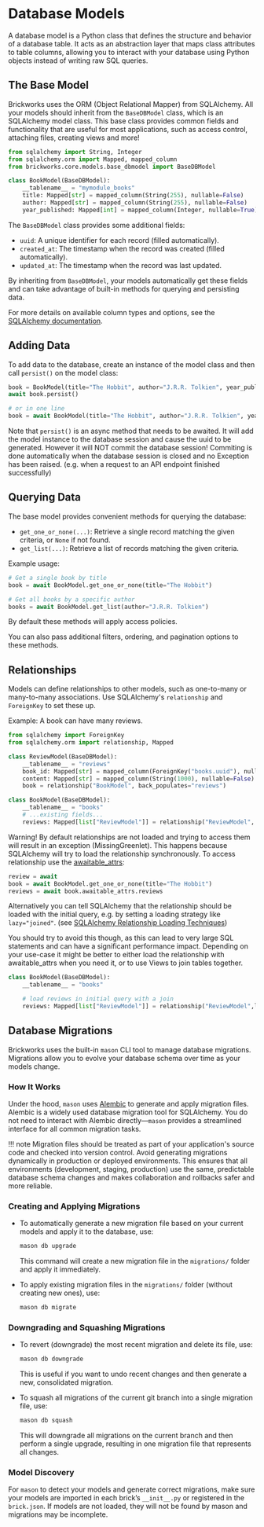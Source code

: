 # Database Models

A database model is a Python class that defines the structure and behavior of a database table. It acts as an abstraction layer that maps class attributes to table columns, allowing you to interact with your database using Python objects instead of writing raw SQL queries.

## The Base Model

Brickworks uses the ORM (Object Relational Mapper) from SQLAlchemy. All your models should inherit from the `BaseDBModel` class, which is an SQLAlchemy model class. This base class provides common fields and functionality that are useful for most applications, such as access control, attaching files, creating views and more!

```python
from sqlalchemy import String, Integer
from sqlalchemy.orm import Mapped, mapped_column
from brickworks.core.models.base_dbmodel import BaseDBModel

class BookModel(BaseDBModel):
    __tablename__ = "mymodule_books"
    title: Mapped[str] = mapped_column(String(255), nullable=False)
    author: Mapped[str] = mapped_column(String(255), nullable=False)
    year_published: Mapped[int] = mapped_column(Integer, nullable=True)
```

The `BaseDBModel` class provides some additional fields:

- `uuid`: A unique identifier for each record (filled automatically).
- `created_at`: The timestamp when the record was created (filled automatically).
- `updated_at`: The timestamp when the record was last updated.

By inheriting from `BaseDBModel`, your models automatically get these fields and can take advantage of built-in methods for querying and persisting data.

For more details on available column types and options, see the [SQLAlchemy documentation](https://docs.sqlalchemy.org/en/20/core/type_basics.html).

## Adding Data

To add data to the database, create an instance of the model class and then call `persist()` on the model class:

```python
book = BookModel(title="The Hobbit", author="J.R.R. Tolkien", year_published=1937)
await book.persist()

# or in one line
book = await BookModel(title="The Hobbit", author="J.R.R. Tolkien", year_published=1937).persist()
```

Note that `persist()` is an async method that needs to be awaited. It will add the model instance to the database session and cause the uuid to be generated. However it will NOT commit the database session! Commiting is done automatically when the database session is closed and no Exception has been raised. (e.g. when a request to an API endpoint finished successfully)

## Querying Data

The base model provides convenient methods for querying the database:

- `get_one_or_none(...)`: Retrieve a single record matching the given criteria, or `None` if not found.
- `get_list(...)`: Retrieve a list of records matching the given criteria.

Example usage:

```python
# Get a single book by title
book = await BookModel.get_one_or_none(title="The Hobbit")

# Get all books by a specific author
books = await BookModel.get_list(author="J.R.R. Tolkien")
```

By default these methods will apply access policies.

You can also pass additional filters, ordering, and pagination options to these methods.

## Relationships

Models can define relationships to other models, such as one-to-many or many-to-many associations. Use SQLAlchemy's `relationship` and `ForeignKey` to set these up.

Example: A book can have many reviews.

```python
from sqlalchemy import ForeignKey
from sqlalchemy.orm import relationship, Mapped

class ReviewModel(BaseDBModel):
    __tablename__ = "reviews"
    book_id: Mapped[str] = mapped_column(ForeignKey("books.uuid"), nullable=False)
    content: Mapped[str] = mapped_column(String(1000), nullable=False)
    book = relationship("BookModel", back_populates="reviews")

class BookModel(BaseDBModel):
    __tablename__ = "books"
    # ...existing fields...
    reviews: Mapped[list["ReviewModel"]] = relationship("ReviewModel", back_populates="book")
```

Warning! By default relationships are not loaded and trying to access them will result in an exception (MissingGreenlet). This happens because SQLAlchemy will try to load the relationship synchronously. To access relationship use the [awaitable_attrs](https://docs.sqlalchemy.org/en/20/orm/extensions/asyncio.html#sqlalchemy.ext.asyncio.AsyncAttrs.awaitable_attrs):

```python
review = await
book = await BookModel.get_one_or_none(title="The Hobbit")
reviews = await book.awaitable_attrs.reviews
```

Alternatively you can tell SQLAlchemy that the relationship should be loaded with the initial query, e.g. by setting a loading strategy like `lazy="joined"`. (see [SQLAlchemy Relationship Loading Techniques](https://docs.sqlalchemy.org/en/20/orm/queryguide/relationships.html))

You should try to avoid this though, as this can lead to very large SQL statements and can have a significant performance impact. Depending on your use-case it might be better to either load the relationship with awaitable_attrs when you need it, or to use Views to join tables together.

```python
class BookModel(BaseDBModel):
    __tablename__ = "books"

    # load reviews in initial query with a join
    reviews: Mapped[list["ReviewModel"]] = relationship("ReviewModel",lazy="joined", back_populates="book")
```

## Database Migrations

Brickworks uses the built-in `mason` CLI tool to manage database migrations. Migrations allow you to evolve your database schema over time as your models change.

### How It Works

Under the hood, `mason` uses [Alembic](https://alembic.sqlalchemy.org/) to generate and apply migration files. Alembic is a widely used database migration tool for SQLAlchemy. You do not need to interact with Alembic directly—`mason` provides a streamlined interface for all common migration tasks.

!!! note
    Migration files should be treated as part of your application's source code and checked into version control. Avoid generating migrations dynamically in production or deployed environments. This ensures that all environments (development, staging, production) use the same, predictable database schema changes and makes collaboration and rollbacks safer and more reliable.

### Creating and Applying Migrations

- To automatically generate a new migration file based on your current models and apply it to the database, use:
  ```bash
  mason db upgrade
  ```
  This command will create a new migration file in the `migrations/` folder and apply it immediately.

- To apply existing migration files in the `migrations/` folder (without creating new ones), use:
  ```bash
  mason db migrate
  ```

### Downgrading and Squashing Migrations

- To revert (downgrade) the most recent migration and delete its file, use:
  ```bash
  mason db downgrade
  ```
  This is useful if you want to undo recent changes and then generate a new, consolidated migration.

- To squash all migrations of the current git branch into a single migration file, use:
  ```bash
  mason db squash
  ```
  This will downgrade all migrations on the current branch and then perform a single upgrade, resulting in one migration file that represents all changes.

### Model Discovery

For `mason` to detect your models and generate correct migrations, make sure your models are imported in each brick’s `__init__.py` or registered in the `brick.json`. If models are not loaded, they will not be found by mason and migrations may be incomplete.
